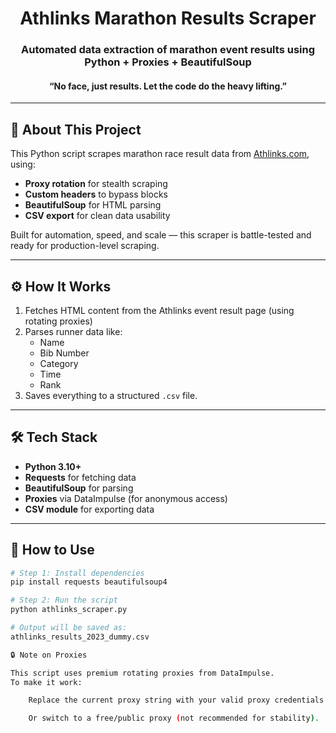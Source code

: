 <h1 align="center">Athlinks Marathon Results Scraper</h1>
<h3 align="center">Automated data extraction of marathon event results using Python + Proxies + BeautifulSoup</h3>
<h4 align="center">“No face, just results. Let the code do the heavy lifting.”</h4>

---

## 🧠 About This Project
This Python script scrapes marathon race result data from [Athlinks.com](https://www.athlinks.com), using:
- **Proxy rotation** for stealth scraping
- **Custom headers** to bypass blocks
- **BeautifulSoup** for HTML parsing
- **CSV export** for clean data usability

Built for automation, speed, and scale — this scraper is battle-tested and ready for production-level scraping.

---

## ⚙️ How It Works
1. Fetches HTML content from the Athlinks event result page (using rotating proxies)
2. Parses runner data like:
   - Name
   - Bib Number
   - Category
   - Time
   - Rank
3. Saves everything to a structured `.csv` file.

---

## 🛠 Tech Stack
- **Python 3.10+**
- **Requests** for fetching data
- **BeautifulSoup** for parsing
- **Proxies** via DataImpulse (for anonymous access)
- **CSV module** for exporting data

---

## 🚀 How to Use

```bash
# Step 1: Install dependencies
pip install requests beautifulsoup4

# Step 2: Run the script
python athlinks_scraper.py

# Output will be saved as:
athlinks_results_2023_dummy.csv

🔒 Note on Proxies

This script uses premium rotating proxies from DataImpulse.
To make it work:

    Replace the current proxy string with your valid proxy credentials.

    Or switch to a free/public proxy (not recommended for stability).
